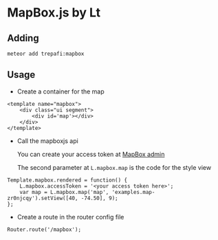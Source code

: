 MapBox.js by Lt
==


## Adding
```
meteor add trepafi:mapbox
```

## Usage

* Create a container for the map
```
<template name="mapbox">
    <div class="ui segment">
        <div id='map'></div>
    </div>
</template>
```

- Call the mapboxjs api

  You can create your access token at [MapBox admin](https://www.mapbox.com/account/apps/)

  The second parameter at `L.mapbox.map` is the code for the style view
```
Template.mapbox.rendered = function() {
    L.mapbox.accessToken = '<your access token here>';
    var map = L.mapbox.map('map', 'examples.map-zr0njcqy').setView([40, -74.50], 9);
};
```



- Create a route in the router config file
```
Router.route('/mapbox');
```
